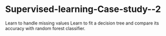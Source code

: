 # Supervised-learning-Case-study--2
Learn to handle missing values
Learn to fit a decision tree and compare its accuracy with random forest classifier.

